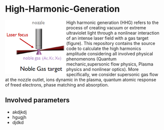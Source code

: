 # High-Harmonic-Generation
<img align="left" src="https://raw.githubusercontent.com/Aurelien-Pelissier/High-Harmonic-Generation/master/report/HHG.png" width=200>
High harmonic generation (HHG) refers to the process of creating vacuum or extreme ultraviolet light through a nonlinear interaction of an intense laser field with a gas target (figure). This repository contains the source code to calculate the high harmonics amplitude considering all involved physical phenomenons (Quantum mechanic,supersonic flow physics, Plasma physics and nonlinear optics). More specifically, we consider supersonic gas flow at the nozzle outlet, ions dynamic in the plasma, quantum atomic response of freed electrons, phase matching and absorption.




## Involved parameters

- akdjkdj
- hgugjh
- djdkd
